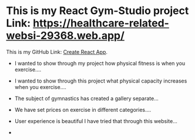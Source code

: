 # This is my React Gym-Studio project Link: https://healthcare-related-websi-29368.web.app/

This is my GitHub Link: [Create React App](https://github.com/Programming-Hero-Web-Course3/healthcare-related-website-SumonShakder.git).


* I wanted to show through my project how physical fitness is when you exercise....

* I wanted to show through this project what physical capacity increases when you exercise....

* The subject of gymnastics has created a gallery separate...

* We have set prices on exercise in different categories....

* User experience is beautiful I have tried that through this website...

*